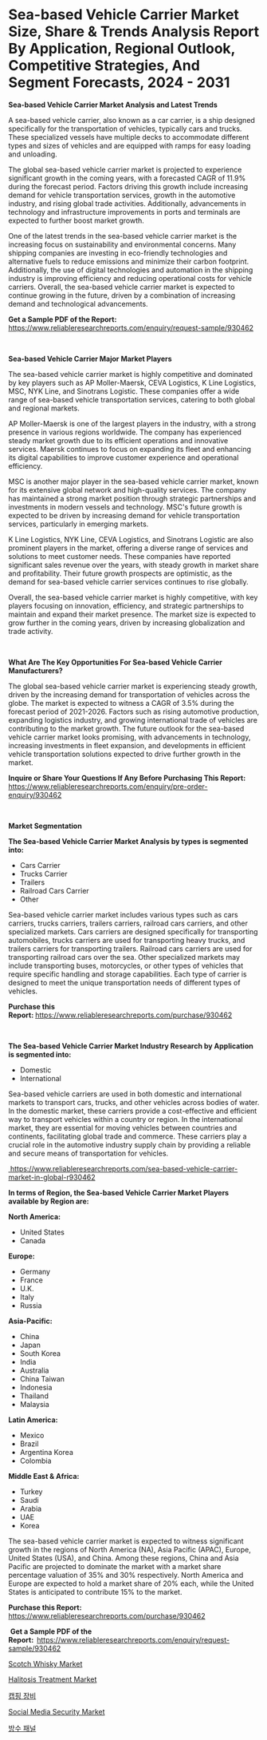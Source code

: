 <p><h1>Sea-based Vehicle Carrier Market Size, Share & Trends Analysis Report By Application, Regional Outlook, Competitive Strategies, And Segment Forecasts, 2024 - 2031</h1></p><p><strong>Sea-based Vehicle Carrier Market Analysis and Latest Trends</strong></p>
<p><p>A sea-based vehicle carrier, also known as a car carrier, is a ship designed specifically for the transportation of vehicles, typically cars and trucks. These specialized vessels have multiple decks to accommodate different types and sizes of vehicles and are equipped with ramps for easy loading and unloading.</p><p>The global sea-based vehicle carrier market is projected to experience significant growth in the coming years, with a forecasted CAGR of 11.9% during the forecast period. Factors driving this growth include increasing demand for vehicle transportation services, growth in the automotive industry, and rising global trade activities. Additionally, advancements in technology and infrastructure improvements in ports and terminals are expected to further boost market growth.</p><p>One of the latest trends in the sea-based vehicle carrier market is the increasing focus on sustainability and environmental concerns. Many shipping companies are investing in eco-friendly technologies and alternative fuels to reduce emissions and minimize their carbon footprint. Additionally, the use of digital technologies and automation in the shipping industry is improving efficiency and reducing operational costs for vehicle carriers. Overall, the sea-based vehicle carrier market is expected to continue growing in the future, driven by a combination of increasing demand and technological advancements.</p></p>
<p><strong>Get a Sample PDF of the Report:&nbsp;</strong> <a href="https://www.reliableresearchreports.com/enquiry/request-sample/930462">https://www.reliableresearchreports.com/enquiry/request-sample/930462</a></p>
<p>&nbsp;</p>
<p><strong>Sea-based Vehicle Carrier Major Market Players</strong></p>
<p><p>The sea-based vehicle carrier market is highly competitive and dominated by key players such as AP Moller-Maersk, CEVA Logistics, K Line Logistics, MSC, NYK Line, and Sinotrans Logistic. These companies offer a wide range of sea-based vehicle transportation services, catering to both global and regional markets.</p><p>AP Moller-Maersk is one of the largest players in the industry, with a strong presence in various regions worldwide. The company has experienced steady market growth due to its efficient operations and innovative services. Maersk continues to focus on expanding its fleet and enhancing its digital capabilities to improve customer experience and operational efficiency.</p><p>MSC is another major player in the sea-based vehicle carrier market, known for its extensive global network and high-quality services. The company has maintained a strong market position through strategic partnerships and investments in modern vessels and technology. MSC's future growth is expected to be driven by increasing demand for vehicle transportation services, particularly in emerging markets.</p><p>K Line Logistics, NYK Line, CEVA Logistics, and Sinotrans Logistic are also prominent players in the market, offering a diverse range of services and solutions to meet customer needs. These companies have reported significant sales revenue over the years, with steady growth in market share and profitability. Their future growth prospects are optimistic, as the demand for sea-based vehicle carrier services continues to rise globally.</p><p>Overall, the sea-based vehicle carrier market is highly competitive, with key players focusing on innovation, efficiency, and strategic partnerships to maintain and expand their market presence. The market size is expected to grow further in the coming years, driven by increasing globalization and trade activity.</p></p>
<p>&nbsp;</p>
<p><strong>What Are The Key Opportunities For Sea-based Vehicle Carrier Manufacturers?</strong></p>
<p><p>The global sea-based vehicle carrier market is experiencing steady growth, driven by the increasing demand for transportation of vehicles across the globe. The market is expected to witness a CAGR of 3.5% during the forecast period of 2021-2026. Factors such as rising automotive production, expanding logistics industry, and growing international trade of vehicles are contributing to the market growth. The future outlook for the sea-based vehicle carrier market looks promising, with advancements in technology, increasing investments in fleet expansion, and developments in efficient vehicle transportation solutions expected to drive further growth in the market.</p></p>
<p><strong>Inquire or Share Your Questions If Any Before Purchasing This Report:</strong> <a href="https://www.reliableresearchreports.com/enquiry/pre-order-enquiry/930462">https://www.reliableresearchreports.com/enquiry/pre-order-enquiry/930462</a></p>
<p>&nbsp;</p>
<p><strong>Market Segmentation</strong></p>
<p><strong>The Sea-based Vehicle Carrier Market Analysis by types is segmented into:</strong></p>
<p><ul><li>Cars Carrier</li><li>Trucks Carrier</li><li>Trailers</li><li>Railroad Cars Carrier</li><li>Other</li></ul></p>
<p><p>Sea-based vehicle carrier market includes various types such as cars carriers, trucks carriers, trailers carriers, railroad cars carriers, and other specialized markets. Cars carriers are designed specifically for transporting automobiles, trucks carriers are used for transporting heavy trucks, and trailers carriers for transporting trailers. Railroad cars carriers are used for transporting railroad cars over the sea. Other specialized markets may include transporting buses, motorcycles, or other types of vehicles that require specific handling and storage capabilities. Each type of carrier is designed to meet the unique transportation needs of different types of vehicles.</p></p>
<p><strong>Purchase this Report:&nbsp;</strong><a href="https://www.reliableresearchreports.com/purchase/930462">https://www.reliableresearchreports.com/purchase/930462</a></p>
<p>&nbsp;</p>
<p><strong>The Sea-based Vehicle Carrier Market Industry Research by Application is segmented into:</strong></p>
<p><ul><li>Domestic</li><li>International</li></ul></p>
<p><p>Sea-based vehicle carriers are used in both domestic and international markets to transport cars, trucks, and other vehicles across bodies of water. In the domestic market, these carriers provide a cost-effective and efficient way to transport vehicles within a country or region. In the international market, they are essential for moving vehicles between countries and continents, facilitating global trade and commerce. These carriers play a crucial role in the automotive industry supply chain by providing a reliable and secure means of transportation for vehicles.</p></p>
<p><a href="https://www.reliableresearchreports.com/sea-based-vehicle-carrier-market-in-global-r930462">&nbsp;https://www.reliableresearchreports.com/sea-based-vehicle-carrier-market-in-global-r930462</a></p>
<p><strong>In terms of Region, the Sea-based Vehicle Carrier Market Players available by Region are:</strong></p>
<p>
    <p> <strong> North America: </strong>
        <ul>
            <li>United States</li>
            <li>Canada</li>
        </ul>
        </p> 
    <p> <strong> Europe: </strong>
        <ul>
            <li>Germany</li>
            <li>France</li>
            <li>U.K.</li>
            <li>Italy</li>
            <li>Russia</li>
        </ul>
        </p> 
    <p> <strong> Asia-Pacific: </strong>
        <ul>
            <li>China</li>
            <li>Japan</li>
            <li>South Korea</li>
            <li>India</li>
            <li>Australia</li>
            <li>China Taiwan</li>
            <li>Indonesia</li>
            <li>Thailand</li>
            <li>Malaysia</li>
        </ul>
        </p> 
    <p> <strong> Latin America: </strong>
        <ul>
            <li>Mexico</li>
            <li>Brazil</li>
            <li>Argentina Korea</li>
            <li>Colombia</li>
        </ul>
        </p> 
    <p> <strong> Middle East & Africa: </strong>
        <ul>
            <li>Turkey</li>
            <li>Saudi</li>
            <li>Arabia</li>
            <li>UAE</li>
            <li>Korea</li>
        </ul>
    </p>
    </p>
<p><p>The sea-based vehicle carrier market is expected to witness significant growth in the regions of North America (NA), Asia Pacific (APAC), Europe, United States (USA), and China. Among these regions, China and Asia Pacific are projected to dominate the market with a market share percentage valuation of 35% and 30% respectively. North America and Europe are expected to hold a market share of 20% each, while the United States is anticipated to contribute 15% to the market.</p></p>
<p><strong>Purchase this Report: </strong><a href="https://www.reliableresearchreports.com/purchase/930462">https://www.reliableresearchreports.com/purchase/930462</a></p>
<p>&nbsp;<strong>Get a Sample PDF of the Report:&nbsp;&nbsp;</strong><a href="https://www.reliableresearchreports.com/enquiry/request-sample/930462">https://www.reliableresearchreports.com/enquiry/request-sample/930462</a></p>
<p><strong></strong></p>
<p><p><a href="https://github.com/julyju69/Market-Research-Report-List-5/blob/main/scotch-whisky-market.md">Scotch Whisky Market</a></p><p><a href="https://medium.com/@samantha.welch56767/halitosis-treatment-market-market-segmentation-geographical-regions-and-market-forcast-till-2031-a342504847b6">Halitosis Treatment Market</a></p><p><a href="https://medium.com/@jordymiller25/%EA%B8%80%EB%A1%9C%EB%B2%8C-%EC%BA%A1%ED%95%91-%EC%9E%A5%EB%B9%84-%EC%8B%9C%EC%9E%A5%EC%9D%80-2024%EB%85%84%EB%B6%80%ED%84%B0-2031%EB%85%84%EA%B9%8C%EC%A7%80%EC%9D%98-%EA%B8%B0%EA%B0%84-%EB%8F%99%EC%95%88-%EC%97%B0%ED%8F%89%EA%B7%A0-13-2-%EC%9D%98-%EC%84%B1%EC%9E%A5%EC%9D%B4-%EC%A0%84%EB%A7%9D%EB%90%A9%EB%8B%88%EB%8B%A4-20b29b4624b0">캡핑 장비</a></p><p><a href="https://medium.com/@karleeprice2004/social-media-security-market-size-is-growing-at-cagr-of-14-2-538cf830c039">Social Media Security Market</a></p><p><a href="https://medium.com/@czbtzkwc9/%EA%B8%80%EB%A1%9C%EB%B2%8C-%EB%B0%A9%EC%88%98-%ED%8C%A8%EB%84%90-%EC%8B%9C%EC%9E%A5-%EB%B2%94%EC%9C%84%EC%99%80-%EA%B7%B8-%EB%86%80%EB%9D%BC%EC%9A%B4-%EC%84%B1%EC%9E%A5%EC%9D%84-%EC%9C%84%ED%95%9C-%EC%8B%AC%EC%B8%B5-%EB%B6%84%EC%84%9D-%EA%B7%B8%EB%A6%AC%EA%B3%A0-2024%EB%85%84%EB%B6%80%ED%84%B0-2031%EB%85%84%EA%B9%8C%EC%A7%80-%EC%98%88%EC%B8%A1%EB%90%9C-%EB%B9%A0%EB%A5%B4%EA%B2%8C-%EC%84%B1%EC%9E%A5%ED%95%98%EB%8A%94-10-9-cagr-98a052061e57">방수 패널</a></p></p>